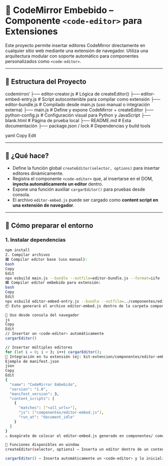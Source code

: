 # 🧩 CodeMirror Embebido – Componente `<code-editor>` para Extensiones

Este proyecto permite insertar editores CodeMirror directamente en cualquier sitio web mediante una extensión de navegador. Utiliza una arquitectura modular con soporte automático para componentes personalizados como `<code-editor>`.

---

## 📁 Estructura del Proyecto

codemirror/
├── editor-creator.js # Lógica de createEditor()
├── editor-embed-entry.js # Script autocontenible para compilar como extensión
├── editor-bundle.js # Compilado desde main.js (uso manual o integración externa)
├── main.js # Define y expone CodeMirror + createEditor
├── python-config.js # Configuración visual para Python y JavaScript
├── blank.html # Página de prueba local
├── README.md # Esta documentación
├── package.json / lock # Dependencias y build tools

yaml
Copy
Edit

---

## 🧠 ¿Qué hace?

- Define la función global `createEditor(selector, options)` para insertar editores dinámicamente.
- Registra el componente `<code-editor>` que, al insertarse en el DOM, **inyecta automáticamente un editor** dentro.
- Expone una función auxiliar `cargarEditor()` para pruebas desde consola.
- El archivo `editor-embed.js` puede ser cargado como **content script en una extensión de navegador**.

---

## 🚀 Cómo preparar el entorno

### 1. Instalar dependencias

```bash
npm install
2. Compilar archivos
🟩 Compilar editor base (uso manual):
bash
Copy
Edit
npx esbuild main.js --bundle --outfile=editor-bundle.js --format=iife
🟦 Compilar editor embebido para extensión:
bash
Copy
Edit
npx esbuild editor-embed-entry.js --bundle --outfile=../componentes/editor-embed.js --format=iife
📦 Esto generará el archivo editor-embed.js dentro de la carpeta componentes/, ubicada una carpeta por encima (útil para proyectos tipo kit-extencion).

🧪 Uso desde consola del navegador
js
Copy
Edit
// Insertar un <code-editor> automáticamente
cargarEditor()

// Insertar múltiples editores
for (let i = 0; i < 3; i++) cargarEditor();
🧩 Integración en tu extensión (ej: kit-extencion/componentes/editor-embed.js)
Ejemplo de manifest.json
json
Copy
Edit
{
  "name": "CodeMirror Embebido",
  "version": "1.0",
  "manifest_version": 3,
  "content_scripts": [
    {
      "matches": ["<all_urls>"],
      "js": ["componentes/editor-embed.js"],
      "run_at": "document_idle"
    }
  ]
}
⚠️ Asegúrate de colocar el editor-embed.js generado en componentes/ como indica tu configuración.

🧩 Funciones disponibles en window
createEditor(selector, options) – Inserta un editor dentro de un contenedor específico.

cargarEditor() – Inserta automáticamente un <code-editor> y lo inicializa.